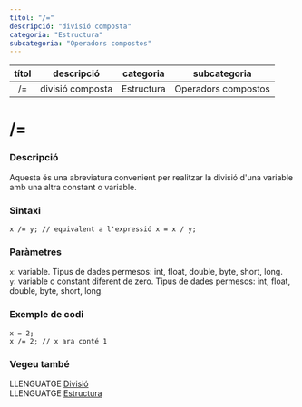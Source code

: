 ```yaml
---
títol: "/="
descripció: "divisió composta"
categoria: "Estructura"
subcategoria: "Operadors compostos"
---
```


| títol | descripció   | categoria  | subcategoria        |
| :---: | :----------: | :--------: | :-----------------: |
| /=    | divisió composta | Estructura | Operadors compostos |

# /=

### Descripció

Aquesta és una abreviatura convenient per realitzar la divisió d'una variable amb una altra constant o variable.

### Sintaxi

`x /= y; // equivalent a l'expressió x = x / y;`

### Paràmetres

`x`: variable. Tipus de dades permesos: int, float, double, byte, short, long.  
`y`: variable o constant diferent de zero. Tipus de dades permesos: int, float, double, byte, short, long.

### Exemple de codi

```
x = 2;
x /= 2; // x ara conté 1
```

### Vegeu també

LLENGUATGE [Divisió](../Operadors-aritmetics/divisio.md)  
LLENGUATGE [Estructura](../../Estructura.md)  
